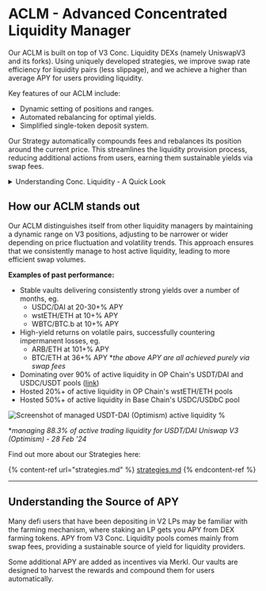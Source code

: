 # ACLM - Advanced Concentrated Liquidity Manager

Our ACLM is built on top of V3 Conc. Liquidity DEXs (namely UniswapV3 and its forks). Using uniquely developed strategies, we improve swap rate efficiency for liquidity pairs (less slippage), and we achieve a higher than average APY for users providing liquidity.

Key features of our ACLM include:

* Dynamic setting of positions and ranges.
* Automated rebalancing for optimal yields.
* Simplified single-token deposit system.

Our Strategy automatically compounds fees and rebalances its position around the current price. This streamlines the liquidity provision process, reducing additional actions from users, earning them sustainable yields via swap fees.

<details>

<summary>Understanding Conc. Liquidity - A Quick Look</summary>

How conc. liquidity works is by letting users be strategic about their liquidity provisioning. Instead of spreading your assets across the entire price range, you can choose a specific price zone to focus on. This allows you to earn higher fees on trades that happen within your chosen zone.

**Caveat:** While concentrated liquidity offers much higher APY when trades happen in your set range, it also comes with trade-offs. Once trades move outside your chosen price zone, there will be zero fees rewarded, and extreme price movements can lead to imbalanced positions and impermanent losses that are much higher than V2 LPs.

A detailed understanding of V3 Concentrated Liquidity can be found [here](https://docs.uniswap.org/concepts/protocol/concentrated-liquidity) in Uniswap docs.

</details>

## How our ACLM stands out

Our ACLM distinguishes itself from other liquidity managers by maintaining a dynamic range on V3 positions, adjusting to be narrower or wider depending on price fluctuation and volatility trends. This approach ensures that we consistently manage to host active liquidity, leading to more efficient swap volumes.

**Examples of past performance:**

* Stable vaults delivering consistently strong yields over a number of months, eg.
  * USDC/DAI at 20-30+% APY
  * wstETH/ETH at 10+% APY
  * WBTC/BTC.b at 10+% APY
* High-yield returns on volatile pairs, successfully countering impermanent losses, eg.
  * ARB/ETH at 101+% APY
  * BTC/ETH at 36+% APY \*_the above APY are all achieved purely via swap fees_
* Dominating over 90% of active liquidity in OP Chain's USDT/DAI and USDC/USDT pools ([link](https://app.acryptos.com/u3i/pools/10/0xF1F199342687A7d78bCC16fce79fa2665EF870E1/?a=0x9F0d1DB674488eaF2DE5fd722176CD751803fEf5))
* Hosted 20%+ of active liquidity in OP Chain's wstETH/ETH pools
* Hosted 50%+ of active liquidity in Base Chain's USDC/USDbC pool

![Screenshot of managed USDT-DAI (Optimism) active liquidity %](https://raw.githubusercontent.com/acryptos/docs.acryptos.com/master/images/u3i%20-%20Optimism%20USDT-DAI.jpg)

\*_managing 88.3% of active trading liquidity for USDT/DAI Uniswap V3 (Optimism) - 28 Feb '24_

Find out more about our Strategies here:

{% content-ref url="strategies.md" %}
[strategies.md](strategies.md)
{% endcontent-ref %}

***

## Understanding the Source of APY

Many defi users that have been depositing in V2 LPs may be familiar with the farming mechanism, where staking an LP gets you APY from DEX farming tokens. APY from V3 Conc. Liquidity pools comes mainly from swap fees, providing a sustainable source of yield for liquidity providers.

Some additional APY are added as incentives via Merkl. Our vaults are designed to harvest the rewards and compound them for users automatically.
